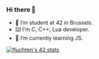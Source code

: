 ### Hi there 👋

- 🔭 I’m student at 42 in Brussels.
- ⌨️ I'm C, C++, Lua developer.
- 🌱 I’m currently learning JS.

[![fluchten's 42 stats](https://badge42.vercel.app/api/v2/cla9eqlvf00400hldz1007lol/stats?cursusId=21&coalitionId=53)](https://github.com/JaeSeoKim/badge42)
